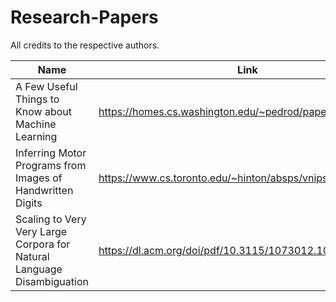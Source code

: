 # Research-Papers
All credits to the respective authors.

Name  | Link
-------------------------------------------- | ---------------------------------------------------------
A Few Useful Things to Know about Machine Learning | https://homes.cs.washington.edu/~pedrod/papers/cacm12.pdf
Inferring Motor Programs from Images of Handwritten Digits|https://www.cs.toronto.edu/~hinton/absps/vnips.pdf
Scaling to Very Very Large Corpora for Natural Language Disambiguation|https://dl.acm.org/doi/pdf/10.3115/1073012.1073017

